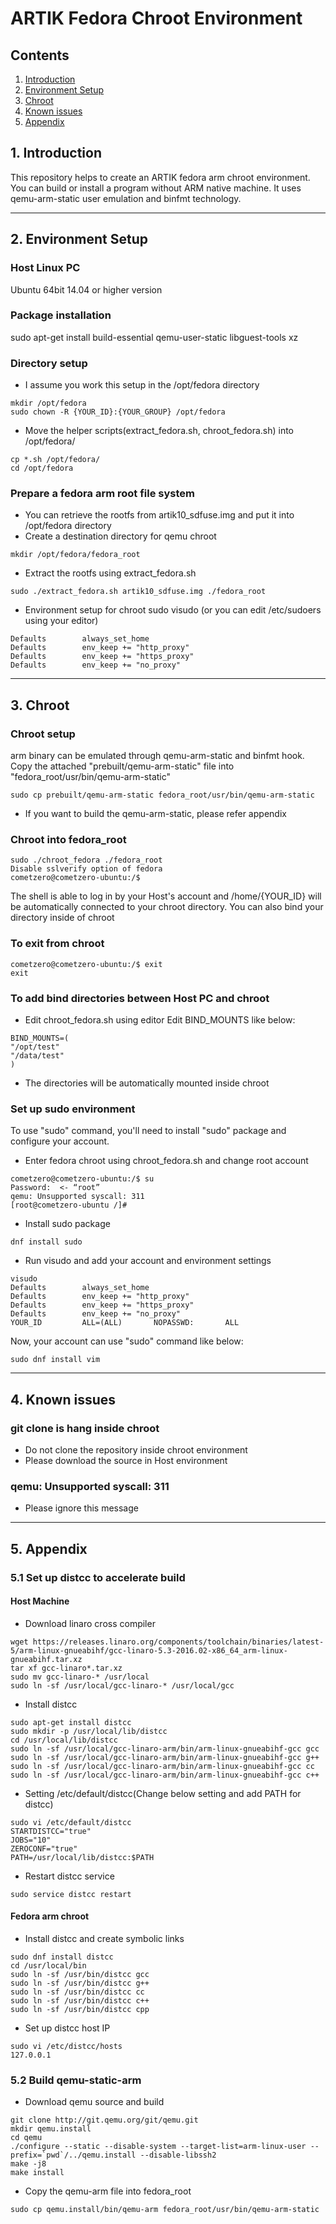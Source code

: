 # ARTIK Fedora Chroot Environment
## Contents
1. [Introduction](#1-introduction)
2. [Environment Setup](#2-environment-setup)
3. [Chroot](#3-chroot)
4. [Known issues](#4-known-issues)
5. [Appendix](#5-appendix)

## 1. Introduction
This repository helps to create an ARTIK fedora arm chroot environment.
You can build or install a program without ARM native machine. It uses
qemu-arm-static user emulation and binfmt technology.

---
## 2. Environment Setup
### Host Linux PC
Ubuntu 64bit 14.04 or higher version
### Package installation
sudo apt-get install build-essential qemu-user-static libguest-tools xz
### Directory setup
+ I assume you work this setup in the /opt/fedora directory
```
mkdir /opt/fedora
sudo chown -R {YOUR_ID}:{YOUR_GROUP} /opt/fedora
```
+ Move the helper scripts(extract_fedora.sh, chroot_fedora.sh) into /opt/fedora/
```
cp *.sh /opt/fedora/
cd /opt/fedora
```
### Prepare a fedora arm root file system
+ You can retrieve the rootfs from artik10_sdfuse.img and put it into /opt/fedora directory
+ Create a destination directory for qemu chroot
```
mkdir /opt/fedora/fedora_root
```
+ Extract the rootfs using extract_fedora.sh
```
sudo ./extract_fedora.sh artik10_sdfuse.img ./fedora_root
```
+ Environment setup for chroot
sudo visudo (or you can edit /etc/sudoers using your editor)
```
Defaults        always_set_home
Defaults        env_keep += "http_proxy"
Defaults        env_keep += "https_proxy"
Defaults        env_keep += "no_proxy"
```

---
## 3. Chroot
### Chroot setup
arm binary can be emulated through qemu-arm-static and binfmt hook.
Copy the attached "prebuilt/qemu-arm-static" file into "fedora_root/usr/bin/qemu-arm-static"
```
sudo cp prebuilt/qemu-arm-static fedora_root/usr/bin/qemu-arm-static
```
+ If you want to build the qemu-arm-static, please refer appendix

### Chroot into fedora_root
```
sudo ./chroot_fedora ./fedora_root
Disable sslverify option of fedora
cometzero@cometzero-ubuntu:/$
```
The shell is able to log in by your Host's account and /home/{YOUR_ID} will be automatically connected to your chroot directory.
You can also bind your directory inside of chroot

### To exit from chroot
```
cometzero@cometzero-ubuntu:/$ exit
exit
```

### To add bind directories between Host PC and chroot
+ Edit chroot_fedora.sh using editor
Edit BIND_MOUNTS like below:
```
BIND_MOUNTS=(
"/opt/test"
"/data/test"
)
```
+ The directories will be automatically mounted inside chroot

### Set up sudo environment
To use "sudo" command, you'll need to install "sudo" package and configure your account.
+ Enter fedora chroot using chroot_fedora.sh and change root account
```
cometzero@cometzero-ubuntu:/$ su
Password:  <- “root”
qemu: Unsupported syscall: 311
[root@cometzero-ubuntu /]#
```
+ Install sudo package
```
dnf install sudo
```
+ Run visudo and add your account and environment settings
```
visudo
Defaults        always_set_home
Defaults        env_keep += "http_proxy"
Defaults        env_keep += "https_proxy"
Defaults        env_keep += "no_proxy"
YOUR_ID         ALL=(ALL)       NOPASSWD:       ALL
```
Now, your account can use "sudo" command like below:
```
sudo dnf install vim
```

---
## 4. Known issues
### git clone is hang inside chroot
+ Do not clone the repository inside chroot environment
+ Please download the source in Host environment
### qemu: Unsupported syscall: 311
+ Please ignore this message

---
## 5. Appendix
### 5.1 Set up distcc to accelerate build
#### Host Machine
+ Download linaro cross compiler
```
wget https://releases.linaro.org/components/toolchain/binaries/latest-5/arm-linux-gnueabihf/gcc-linaro-5.3-2016.02-x86_64_arm-linux-gnueabihf.tar.xz
tar xf gcc-linaro*.tar.xz
sudo mv gcc-linaro-* /usr/local
sudo ln -sf /usr/local/gcc-linaro-* /usr/local/gcc
```
+ Install distcc
```
sudo apt-get install distcc
sudo mkdir -p /usr/local/lib/distcc
cd /usr/local/lib/distcc
sudo ln -sf /usr/local/gcc-linaro-arm/bin/arm-linux-gnueabihf-gcc gcc
sudo ln -sf /usr/local/gcc-linaro-arm/bin/arm-linux-gnueabihf-gcc g++
sudo ln -sf /usr/local/gcc-linaro-arm/bin/arm-linux-gnueabihf-gcc cc
sudo ln -sf /usr/local/gcc-linaro-arm/bin/arm-linux-gnueabihf-gcc c++
```
+ Setting /etc/default/distcc(Change below setting and add PATH for distcc)
```
sudo vi /etc/default/distcc
STARTDISTCC="true"
JOBS="10"
ZEROCONF="true"
PATH=/usr/local/lib/distcc:$PATH
```
+ Restart distcc service
```
sudo service distcc restart
```

#### Fedora arm chroot
+ Install distcc and create symbolic links
```
sudo dnf install distcc
cd /usr/local/bin
sudo ln -sf /usr/bin/distcc gcc
sudo ln -sf /usr/bin/distcc g++
sudo ln -sf /usr/bin/distcc cc
sudo ln -sf /usr/bin/distcc c++
sudo ln -sf /usr/bin/distcc cpp
```
+ Set up distcc host IP
```
sudo vi /etc/distcc/hosts
127.0.0.1
```

### 5.2 Build qemu-static-arm
+ Download qemu source and build
```
git clone http://git.qemu.org/git/qemu.git
mkdir qemu.install
cd qemu
./configure --static --disable-system --target-list=arm-linux-user --prefix=`pwd`/../qemu.install --disable-libssh2
make -j8
make install
```
+ Copy the qemu-arm file into fedora_root
```
sudo cp qemu.install/bin/qemu-arm fedora_root/usr/bin/qemu-arm-static
```
